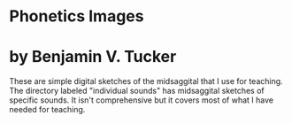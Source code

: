 # Phonetics Images
# by Benjamin V. Tucker
These are simple digital sketches of the midsaggital that I use for teaching. The directory labeled "individual sounds" has midsaggital sketches of specific sounds. It isn't comprehensive but it covers most of what I have needed for teaching.
